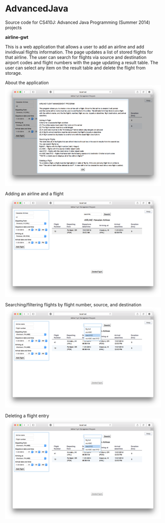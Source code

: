 AdvancedJava
============

Source code for CS410J: Advanced Java Programming (Summer 2014) projects


**airline-gwt** 


This is a web application that allows a user to add an airline and add invidivual flights information. The page updates a list of stored flights for that airline. The user can search for flights via source and destination airport codes and flight numbers with the page updating a result table. The user can select any item on the result table and delete the flight from storage.

About the application ![Alt-text](https://raw.githubusercontent.com/eslaurente/AdvancedJava/master/Screen%20Shot%202014-11-21%20at%205.37.26%20PM.png "About the application")

Adding an airline and a flight ![Adding an airline and a flight](https://github.com/eslaurente/AdvancedJava/blob/master/Screen%20Shot%202014-11-21%20at%205.36.43%20PM.png "Adding an airline and an associated flight")

Searching/filtering flights by flight number, source, and destination ![Alt-text](https://raw.githubusercontent.com/eslaurente/AdvancedJava/master/Screen%20Shot%202014-11-21%20at%205.38.15%20PM.png "Searching/filtering flights by flight number, source, and destination")

Deleting a flight entry ![Alt-text](https://raw.githubusercontent.com/eslaurente/AdvancedJava/master/Screen%20Shot%202014-11-21%20at%205.38.15%20PM.png "Deleting a flight entry")
